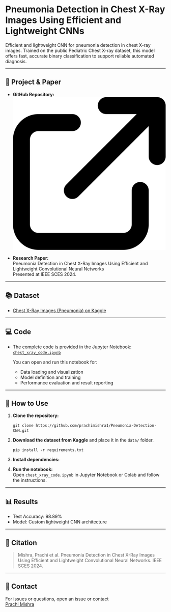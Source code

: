 # Pneumonia Detection in Chest X-Ray Images Using Efficient and Lightweight CNNs

Efficient and lightweight CNN for pneumonia detection in chest X-ray images. Trained on the public Pediatric Chest X-ray dataset, this model offers fast, accurate binary classification to support reliable automated diagnosis.

---

## 🔗 Project & Paper

- **GitHub Repository:**  
  [![external-link](external-link.png)](https://github.com/prachimishra1/Pneumonia-Detection-CNN)

- **Research Paper:**  
  Pneumonia Detection in Chest X-Ray Images Using Efficient and Lightweight Convolutional Neural Networks  
  Presented at IEEE SCES 2024.

---

## 📚 Dataset

- [Chest X-Ray Images (Pneumonia) on Kaggle](https://www.kaggle.com/datasets/paultimothymooney/chest-xray-pneumonia)

---

## 💻 Code

- The complete code is provided in the Jupyter Notebook:  
  [`chest_xray_code.ipynb`](chest_xray_code.ipynb)

  You can open and run this notebook for:
    - Data loading and visualization
    - Model definition and training
    - Performance evaluation and result reporting

---

## 🚀 How to Use

1. **Clone the repository:**
   
       git clone https://github.com/prachimishra1/Pneumonia-Detection-CNN.git
   
2. **Download the dataset from Kaggle** and place it in the `data/` folder.

       pip install -r requirements.txt

3. **Install dependencies:**

4. **Run the notebook:**  
Open `chest_xray_code.ipynb` in Jupyter Notebook or Colab and follow the instructions.

---

## 📊 Results

- Test Accuracy: 98.89%
- Model: Custom lightweight CNN architecture

---

## 📄 Citation

> Mishra, Prachi et al. Pneumonia Detection in Chest X-Ray Images Using Efficient and Lightweight Convolutional Neural Networks. IEEE SCES 2024.

---

## 📧 Contact

For issues or questions, open an issue or contact  
[Prachi Mishra](mailto:prachimishrasu8858@gmail.com)



